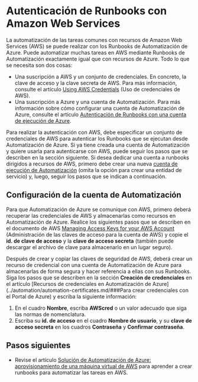 <properties
   pageTitle="Configuración de la autenticación con Amazon Web Services | Microsoft Azure"
   description="En este artículo se describe cómo crear y validar una credencial de AWS para los Runbooks en Automatización de Azure y administrar los recursos de AWS."
   services="automation"
   documentationCenter=""
   authors="mgoedtel"
   manager="jwhit"
   editor="tysonn"
   keywords="autenticación AWS, configurar aws"/>
<tags
   ms.service="automation"
   ms.workload="tbd"
   ms.tgt_pltfrm="na"
   ms.devlang="na"
   ms.topic="get-started-article"
   ms.date="08/17/2016"
   ms.author="magoedte"/>

# Autenticación de Runbooks con Amazon Web Services
La automatización de las tareas comunes con recursos de Amazon Web Services (AWS) se puede realizar con los Runbooks de Automatización de Azure. Puede automatizar muchas tareas en AWS mediante Runbooks de Automatización exactamente igual que con recursos de Azure. Todo lo que se necesita son dos cosas:

* Una suscripción a AWS y un conjunto de credenciales. En concreto, la clave de acceso y la clave secreta de AWS. Para más información, consulte el artículo [Using AWS Credentials](http://docs.aws.amazon.com/powershell/latest/userguide/specifying-your-aws-credentials.html) (Uso de credenciales de AWS).
* Una suscripción a Azure y una cuenta de Automatización. Para más información sobre cómo configurar una cuenta de Automatización de Azure, consulte el artículo [Autenticación de Runbooks con una cuenta de ejecución de Azure](../automation/automation-sec-configure-azure-runas-account.md).

Para realizar la autenticación con AWS, debe especificar un conjunto de credenciales de AWS para autenticar los Runbooks que se ejecutan desde Automatización de Azure. Si ya tiene creada una cuenta de Automatización y quiere usarla para autenticarse con AWS, puede seguir los pasos que se describen en la sección siguiente. Si desea dedicar una cuenta a runbooks dirigidos a recursos de AWS, primero debe crear una nueva [cuenta de ejecución de Automatización](../automation/automation-sec-configure-azure-runas-account.md) (omita la opción para crear una entidad de servicio) y, luego, seguir los pasos que se indican a continuación.

## Configuración de la cuenta de Automatización
Para que Automatización de Azure se comunique con AWS, primero deberá recuperar las credenciales de AWS y almacenarlas como recursos en Automatización de Azure. Realice los siguientes pasos que se describen en el documento de AWS [Managing Access Keys for your AWS Account](http://docs.aws.amazon.com/general/latest/gr/managing-aws-access-keys.html) (Administración de las claves de acceso para la cuenta de AWS) y copie el **id. de clave de acceso** y la **clave de acceso secreta** (también puede descargar el archivo de clave para almacenarlo en un lugar seguro).

Después de crear y copiar las claves de seguridad de AWS, deberá crear un recurso de credencial con una cuenta de Automatización de Azure para almacenarlas de forma segura y hacer referencia a ellas con sus Runbooks. Siga los pasos que se describen en la sección **Creación de credenciales** en el artículo [Recursos de credenciales en Automatización de Azure] (../automation/automation-certificates.md/###Para crear credenciales con el Portal de Azure) y escriba la siguiente información:

1. En el cuadro **Nombre**, escriba **AWScred** o un valor adecuado que siga las normas de nomenclatura.
2. Escriba su **id. de acceso** en el cuadro **Nombre de usuario**, y su **clave de acceso secreta** en los cuadros **Contraseña** y **Confirmar contraseña**.

## Pasos siguientes

- Revise el artículo [Solución de Automatización de Azure: aprovisionamiento de una máquina virtual de AWS](../automation/automation-scenario-aws-deployment.md) para aprender a crear runbooks para automatizar las tareas en AWS.

<!---HONumber=AcomDC_0817_2016-->